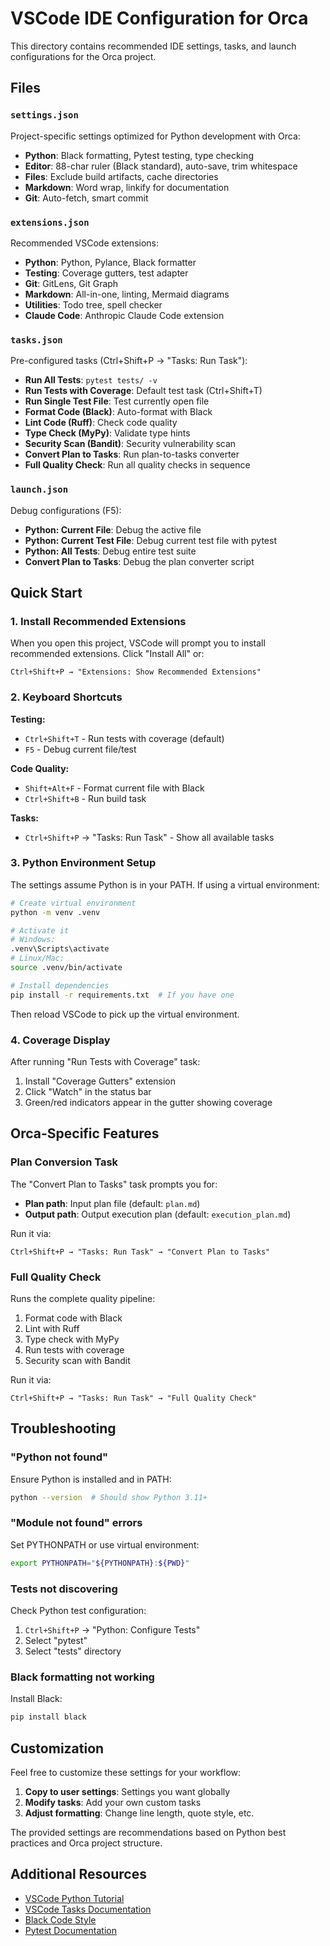 # VSCode IDE Configuration for Orca

This directory contains recommended IDE settings, tasks, and launch configurations for the Orca project.

## Files

### `settings.json`
Project-specific settings optimized for Python development with Orca:
- **Python**: Black formatting, Pytest testing, type checking
- **Editor**: 88-char ruler (Black standard), auto-save, trim whitespace
- **Files**: Exclude build artifacts, cache directories
- **Markdown**: Word wrap, linkify for documentation
- **Git**: Auto-fetch, smart commit

### `extensions.json`
Recommended VSCode extensions:
- **Python**: Python, Pylance, Black formatter
- **Testing**: Coverage gutters, test adapter
- **Git**: GitLens, Git Graph
- **Markdown**: All-in-one, linting, Mermaid diagrams
- **Utilities**: Todo tree, spell checker
- **Claude Code**: Anthropic Claude Code extension

### `tasks.json`
Pre-configured tasks (Ctrl+Shift+P → "Tasks: Run Task"):
- **Run All Tests**: `pytest tests/ -v`
- **Run Tests with Coverage**: Default test task (Ctrl+Shift+T)
- **Run Single Test File**: Test currently open file
- **Format Code (Black)**: Auto-format with Black
- **Lint Code (Ruff)**: Check code quality
- **Type Check (MyPy)**: Validate type hints
- **Security Scan (Bandit)**: Security vulnerability scan
- **Convert Plan to Tasks**: Run plan-to-tasks converter
- **Full Quality Check**: Run all quality checks in sequence

### `launch.json`
Debug configurations (F5):
- **Python: Current File**: Debug the active file
- **Python: Current Test File**: Debug current test file with pytest
- **Python: All Tests**: Debug entire test suite
- **Convert Plan to Tasks**: Debug the plan converter script

## Quick Start

### 1. Install Recommended Extensions
When you open this project, VSCode will prompt you to install recommended extensions. Click "Install All" or:
```
Ctrl+Shift+P → "Extensions: Show Recommended Extensions"
```

### 2. Keyboard Shortcuts

**Testing:**
- `Ctrl+Shift+T` - Run tests with coverage (default)
- `F5` - Debug current file/test

**Code Quality:**
- `Shift+Alt+F` - Format current file with Black
- `Ctrl+Shift+B` - Run build task

**Tasks:**
- `Ctrl+Shift+P` → "Tasks: Run Task" - Show all available tasks

### 3. Python Environment Setup

The settings assume Python is in your PATH. If using a virtual environment:

```bash
# Create virtual environment
python -m venv .venv

# Activate it
# Windows:
.venv\Scripts\activate
# Linux/Mac:
source .venv/bin/activate

# Install dependencies
pip install -r requirements.txt  # If you have one
```

Then reload VSCode to pick up the virtual environment.

### 4. Coverage Display

After running "Run Tests with Coverage" task:
1. Install "Coverage Gutters" extension
2. Click "Watch" in the status bar
3. Green/red indicators appear in the gutter showing coverage

## Orca-Specific Features

### Plan Conversion Task
The "Convert Plan to Tasks" task prompts you for:
- **Plan path**: Input plan file (default: `plan.md`)
- **Output path**: Output execution plan (default: `execution_plan.md`)

Run it via:
```
Ctrl+Shift+P → "Tasks: Run Task" → "Convert Plan to Tasks"
```

### Full Quality Check
Runs the complete quality pipeline:
1. Format code with Black
2. Lint with Ruff
3. Type check with MyPy
4. Run tests with coverage
5. Security scan with Bandit

Run it via:
```
Ctrl+Shift+P → "Tasks: Run Task" → "Full Quality Check"
```

## Troubleshooting

### "Python not found"
Ensure Python is installed and in PATH:
```bash
python --version  # Should show Python 3.11+
```

### "Module not found" errors
Set PYTHONPATH or use virtual environment:
```bash
export PYTHONPATH="${PYTHONPATH}:${PWD}"
```

### Tests not discovering
Check Python test configuration:
1. `Ctrl+Shift+P` → "Python: Configure Tests"
2. Select "pytest"
3. Select "tests" directory

### Black formatting not working
Install Black:
```bash
pip install black
```

## Customization

Feel free to customize these settings for your workflow:

1. **Copy to user settings**: Settings you want globally
2. **Modify tasks**: Add your own custom tasks
3. **Adjust formatting**: Change line length, quote style, etc.

The provided settings are recommendations based on Python best practices and Orca project structure.

## Additional Resources

- [VSCode Python Tutorial](https://code.visualstudio.com/docs/python/python-tutorial)
- [VSCode Tasks Documentation](https://code.visualstudio.com/docs/editor/tasks)
- [Black Code Style](https://black.readthedocs.io/)
- [Pytest Documentation](https://docs.pytest.org/)
